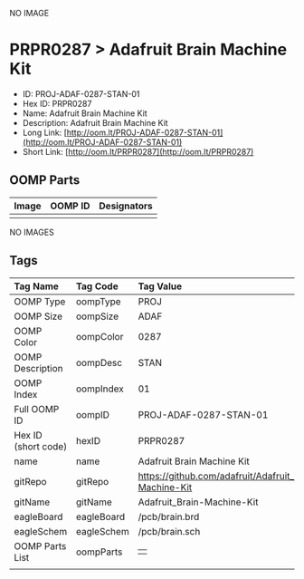 


  
NO IMAGE  
# PRPR0287 > Adafruit Brain Machine Kit

- ID: PROJ-ADAF-0287-STAN-01
- Hex ID: PRPR0287
- Name: Adafruit Brain Machine Kit
- Description: Adafruit Brain Machine Kit
- Long Link: [http://oom.lt/PROJ-ADAF-0287-STAN-01](http://oom.lt/PROJ-ADAF-0287-STAN-01)
- Short Link: [http://oom.lt/PRPR0287](http://oom.lt/PRPR0287)

## OOMP Parts
  

|Image|OOMP ID|Designators|
| :--- | :--- | :--- |
||||
  
NO IMAGES  
## Tags
  

|Tag Name|Tag Code|Tag Value|
| :--- | :--- | :--- |
|OOMP Type|oompType|PROJ|
|OOMP Size|oompSize|ADAF|
|OOMP Color|oompColor|0287|
|OOMP Description|oompDesc|STAN|
|OOMP Index|oompIndex|01|
|Full OOMP ID|oompID|PROJ-ADAF-0287-STAN-01|
|Hex ID (short code)|hexID|PRPR0287|
|name|name|Adafruit Brain Machine Kit|
|gitRepo|gitRepo|https://github.com/adafruit/Adafruit_Brain-Machine-Kit|
|gitName|gitName|Adafruit_Brain-Machine-Kit|
|eagleBoard|eagleBoard|/pcb/brain.brd|
|eagleSchem|eagleSchem|/pcb/brain.sch|
|OOMP Parts List|oompParts|<table><tr><td></td></tr></table>|
||||
